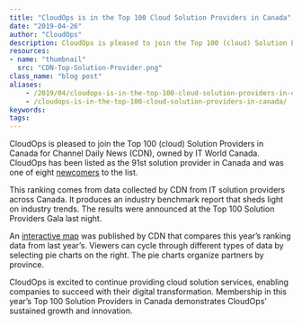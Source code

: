 ```yaml
---
title: "CloudOps is in the Top 100 Cloud Solution Providers in Canada"
date: "2019-04-26"
author: "CloudOps"
description: CloudOps is pleased to join the Top 100 (cloud) Solution Providers in Canada for Channel Daily News (CDN), owned by IT World Canada.
resources:
- name: "thumbnail"
  src: "CDN-Top-Solution-Provider.png"
class_name: "blog post"
aliases:
    - /2019/04/cloudops-is-in-the-top-100-cloud-solution-providers-in-canada/
    - /cloudops-is-in-the-top-100-cloud-solution-providers-in-canada/
keywords:
tags:
---
```


<p>CloudOps is pleased to join the Top 100 (cloud) Solution Providers in Canada for Channel Daily News (CDN), owned by IT World Canada. CloudOps has been listed as the 91st solution provider in Canada and was one of eight <a href="https://channeldailynews.com/news/newcomers-to-the-cdn-top-100-list-crafting-integrated-client-focused-solutions/66787">newcomers</a> to the list.</p>

<p>This ranking comes from data collected by CDN from IT solution providers across Canada. It produces an industry benchmark report that sheds light on industry trends. The results were announced at the Top 100 Solution Providers Gala last night.</p>

<p>An <a href="https://channeldailynews.com/news/cdn-top-100-solution-providers-map-2/67120">interactive map</a> was published by CDN that compares this year’s ranking data from last year’s. Viewers can cycle through different types of data by selecting pie charts on the right. The pie charts organize partners by province.</p>

<p>CloudOps is excited to continue providing cloud solution services, enabling companies to succeed with their digital transformation. Membership in this year’s Top 100 Solution Providers in Canada demonstrates CloudOps’ sustained growth and innovation.</p>